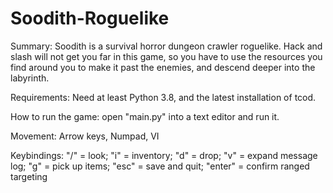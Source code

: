 # Soodith-Roguelike

Summary: Soodith is a survival horror dungeon crawler roguelike. Hack and slash will not get you far in this game, so you have to use the resources you find around you to make it past the enemies, and descend deeper into the labyrinth. 

Requirements: Need at least Python 3.8, and the latest installation of tcod. 

How to run the game: open "main.py" into a text editor and run it.

Movement: Arrow keys, Numpad, VI

Keybindings: "/" = look; "i" = inventory; "d" = drop; "v" = expand message log; "g" = pick up items; "esc" = save and quit; "enter" = confirm ranged targeting
